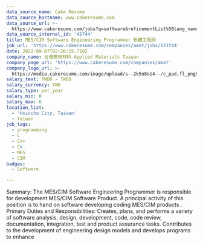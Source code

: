 ```yaml
---
data_source_name: Cake Resume
data_source_hostname: www.cakeresume.com
data_source_url: >-
  https://www.cakeresume.com/jobs?q=software&refinementList%5Blang_name%5D%5B0%5D=English&refinementList%5Bsalary_type%5D=per_year&range%5Bsalary_range%5D%5Bmin%5D=1000000&page=2
data_source_internal_id: '45744'
title: MES/CIM Software Engineering Programmer 軟體工程師
job_url: 'https://www.cakeresume.com/companies/amat/jobs/121f44'
date: 2022-09-07T02:26:25.710Z
company_name: 台灣應用材料 Applied Materials Taiwan
company_page_url: 'https://www.cakeresume.com/companies/amat'
company_logo_url: >-
  https://media.cakeresume.com/image/upload/s--2k5n8oU4--/c_pad,fl_png8,h_200,w_200/v1660726541/smmejxun3qvfz9mozepa.png
salary_text: TWD0 - TWD0
salary_currency: TWD
salary_type: per_year
salary_min: 0
salary_max: 0
location_list:
  - 'Hsinchu City, Taiwan'
  - Taiwan
job_tags:
  - programming
  - C
  - C++
  - C#
  - MES
  - CIM
badges:
  - Software

---
```


Summary: The MES/CIM Software Engineering Programmer is responsible for development MES/CIM Software Product. A principal activity of this position is to hand on software developing coding MES/CIM products . Primary Duties and Responsibilities: Creates, plans, and performs a variety of software analysis, design, development, code, code review, documentation, integration, test and product assurance tasks. Contributes to the development of engineering design models and develops programs to enhance